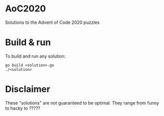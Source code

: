 # AoC2020

Solutions to the Advent of Code 2020 puzzles

# Build & run

To build and run any solution:

```
go build <solution>.go
./<solution>
```

# Disclaimer

These "solutions" are not guaranteed to be optimal. They range from funny to
hacky to ?????
